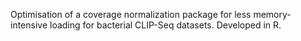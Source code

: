 Optimisation of a coverage normalization package for less memory-intensive loading for bacterial CLIP-Seq datasets. Developed in R.
